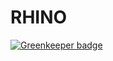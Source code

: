 # RHINO

[![Greenkeeper badge](https://badges.greenkeeper.io/stteem/rhino.svg)](https://greenkeeper.io/)
